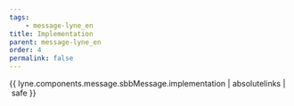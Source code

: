 ```yaml
---
tags: 
    - message-lyne_en
title: Implementation
parent: message-lyne_en
order: 4
permalink: false  
---
```

{{ lyne.components.message.sbbMessage.implementation | absolutelinks | safe }}